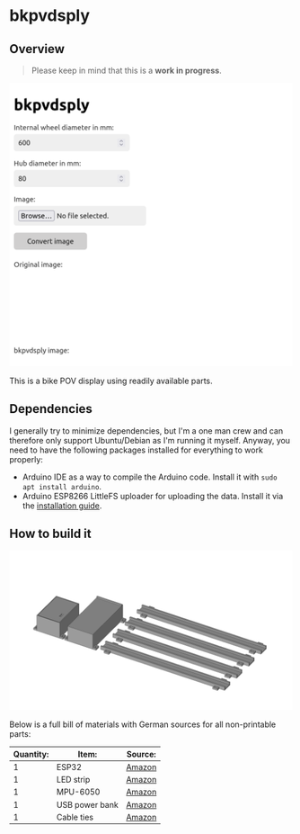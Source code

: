 # bkpvdsply

## Overview

> Please keep in mind that this is a **work in progress**.

![Overview image](overview.png)

This is a bike POV display using readily available parts.

## Dependencies

I generally try to minimize dependencies, but I'm a one man crew and can therefore only support Ubuntu/Debian as I'm running it myself. Anyway, you need to have the following packages installed for everything to work properly:

- Arduino IDE as a way to compile the Arduino code. Install it with `sudo apt install arduino`.
- Arduino ESP8266 LittleFS uploader for uploading the data. Install it via the [installation guide](https://github.com/earlephilhower/arduino-esp8266littlefs-plugin).

## How to build it

![Assembly image](cad/assembly.png)

Below is a full bill of materials with German sources for all non-printable parts:

| Quantity: | Item: | Source: |
| --- | --- | --- |
| 1 | ESP32 | [Amazon](https://www.amazon.de/AZDelivery-NodeMCU-Development-Nachfolgermodell-ESP8266/dp/B074RGW2VQ) |
| 1 | LED strip | [Amazon](https://www.amazon.de/CHINLY-Individuell-adressierbar-Traumfarbe-Wasserdicht/dp/B07TLHHJ75) |
| 1 | MPU-6050 | [Amazon](https://www.amazon.de/AZDelivery-MPU-6050-3-Achsen-Gyroskop-Beschleunigungssensor-Arduino/dp/B07TKLYBD6) |
| 1 | USB power bank | [Amazon](https://www.amazon.de/dp/B01N1UX5JR) |
| 1 | Cable ties | [Amazon](https://www.amazon.de/Kabelbinder-Rscolila-Hochleistungs-Kabelmanagement-300mmx5mm/dp/B08ZC7PBSD) |
